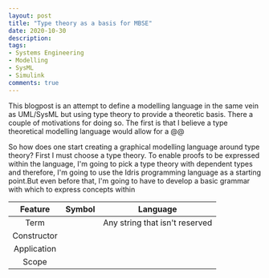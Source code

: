 ```yaml
---
layout: post
title: "Type theory as a basis for MBSE"
date: 2020-10-30
description: 
tags:
- Systems Engineering
- Modelling
- SysML
- Simulink
comments: true
---
```


This blogpost is an attempt to define a modelling language in the same vein as UML/SysML but using type theory to provide a theoretic basis. There a couple of motivations for doing so. The first is that I believe a type theoretical modelling language would allow for a @@ 

<!--more -->

So how does one start creating a graphical modelling language around type theory? First I must choose a type theory. To enable proofs to be expressed within the language, I'm going to pick a type theory with dependent types and therefore, I'm going to use the Idris programming language as a starting point.But even before that, I'm going to have to develop a basic grammar with which to express concepts within 

| Feature | Symbol | Language |
|:-------:|:------:|:--------:|
| Term    | | Any string that isn't reserved |
| Constructor | | |
| Application | | |
| Scope | | |